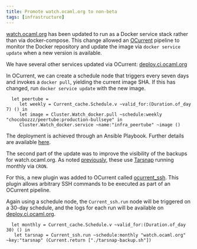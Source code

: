 ```yaml
---
title: Promote watch.ocaml.org to non-beta
tags: [infrastructure]
---
```


[watch.ocaml.org](https://watch.ocaml.org) has been updated to run as a Docker service stack rather than via docker-compose.  This change allowed an [OCurrent](https://github.com/ocurrent/ocurrent) pipeline to monitor the Docker repository and update the image via `docker service update` when a new version is available.

We have several other services updated via OCurrent: [deploy.ci.ocaml.org](https://deploy.ci.ocaml.org)

In OCurrent, we can create a schedule node that triggers every seven days and invokes a `docker pull`, yielding the current image SHA.  If this has changed, run `docker service update` with the new image. 

```
  let peertube =
     let weekly = Current_cache.Schedule.v ~valid_for:(Duration.of_day 7) () in
     let image = Cluster.Watch_docker.pull ~schedule:weekly "chocobozzz/peertube:production-bullseye" in
     Cluster.Watch_docker.service ~name:"infra_peertube" ~image ()
```

The deployment is achieved through an Ansible Playbook.  Further details are available [here](/watch-ocaml-org).

The second part of the update was to improve the visibility of the backups for watch.ocaml.org.  As noted [previously](/2022/11/08/tarsnap-backups.html), these use [Tarsnap](https://www.tarsnap.com) running monthly via `CRON`.
              
For this, a new plugin was added to OCurrent called [ocurrent_ssh](https://github.com/ocurrent/ocurrent/tree/master/plugins/ssh).  This plugin allows arbitrary SSH commands to be executed as part of an OCurrent pipeline.

Again using a schedule node, the `Current_ssh.run` node will be triggered on a 30-day schedule, and the logs for each run will be available on [deploy.ci.ocaml.org](https://deploy.ci.ocaml.org).

```
  let monthly = Current_cache.Schedule.v ~valid_for:(Duration.of_day 30) () in
   let tarsnap = Current_ssh.run ~schedule:monthly "watch.ocaml.org" ~key:"tarsnap" (Current.return ["./tarsnap-backup.sh"])
```

